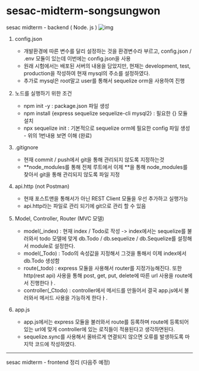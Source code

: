 # sesac-midterm-songsungwon
sesac midterm  - backend ( Node. js )
![img](https://github.com/user-attachments/assets/64767493-63ab-4b22-b516-e5b219d5a896)



1. config.json
   - 개발환경에 따른 변수를 달리 설정하는 것을 환경변수라 부르고, config.json / .env 모듈이 있는데 이번에는 config.json을 사용
   - 원래 시험에서는 배포된 서버의 내용을 담았지만, 현재는 development, test, production을 작성하여 현재 mysql의 주소를 설정하였다.
   - 추가로 mysql은 root말고 user를 통해서 sequelize orm을 사용하여 진행
  
2. 노드를 실행하기 위한 조건
   - npm init -y : package.json 파일 생성
   - npm install {express sequelize sequelize-cli mysql2} : 필요한 {} 모듈 설치
   - npx sequelize init : 기본적으로 sequelize orm에 필요한 config 파일 생성 - 위의 1번내용 보면 이해 (완료)
  
3. .gitignore
   - 현재 commit / push에서 git을 통해 관리되지 않도록 지정하는것
   - **node_modules를 통해 전체 루트에서 이제 **을 통해 node_modules를 찾아서 git을 통해 관리되지 않도록 파일 지정
  
4. api.http (not Postman)
   - 현재 포스트맨을 통해서가 아닌 REST Client 모듈을 우선 추가하고 실행가능
   - api.http라는 파일로 관리 되기에 git으로 관리 할 수 있음

5. Model, Controller, Router (MVC 모델)
   - model(_index) : 현재 index / Todo로 작성 -> index에서는 sequelize를 불러와서 todo 모델에 맞게 db.Todo / db.sequelize / db.Sequelize를 설정해서 module로 설정한다.
   - model(_Todo) : Todo의 속성값을 지정해서 그것을 통해서 이제 index에서 db.Todo 생성함
   - route(_todo) : express 모듈을 사용해서 router를 지정가능해진다. 또한 http(rest api) 사용을 통해 post, get, put, delete에 따른 url 사용을 route에서 진행한다ㅏ.
   - controller(_Ctodo) : controller에서 메서드를 만들어서 결국 app.js에서 불러와서 메서드 사용을 가능하게 한다ㅏ.

6. app.js
   - app.js에서는 express 모듈을 불러와서 route를 등록하며 route에 등록되어있는 url에 맞게 controller에 있는 로직들이 적용된다고 생각하면된다.
   - sequelize.sync를 사용해서 올바르게 연결되지 않으면 오류를 발생하도록 마지막 코드에 작성하였다.
  


______________________________________________________________________________________________________________________________________________________


sesac midterm - frontend 정리 (다음주 예정)


